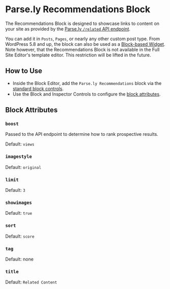 # Parse.ly Recommendations Block

The Recommendations Block is designed to showcase links to content on your site as provided by the [Parse.ly `/related` API endpoint](https://www.parse.ly/help/api/recommendations#get-related).

You can add it in `Posts`, `Pages`, or nearly any other custom post type. From WordPress 5.8 and up, the block can also be used as a [Block-based Widget](https://wordpress.org/support/article/block-based-widgets-editor/). Note however, that the Recommendations Block is not available in the Full Site Editor's template editor. This restriction will be lifted in the future.

## How to Use

- Inside the Block Editor, add the `Parse.ly Recommendations` block via the [standard block controls](https://wordpress.org/support/article/adding-a-new-block/).
- Use the Block and Inspector Controls to configure the [block attributes](#block-attributes).

## Block Attributes

### `boost`

Passed to the API endpoint to determine how to rank prospective results.

Default: `views`

### `imagestyle`

Default: `original`

### `limit`

Default: `3`

### `showimages`

Default: `true`

### `sort`

Default: `score`

### `tag`

Default: none

### `title`

Default: `Related Content`
